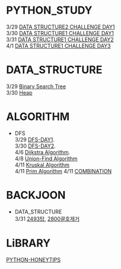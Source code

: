 
# PYTHON_STUDY
3/29 [DATA STRUCTURE2 CHALLENGE DAY1](https://velog.io/@refindmysapporo/DATA-STRUCTRUE-DAY1)  
3/30 [DATA STRUCTURE1 CHALLENGE DAY1](https://velog.io/@refindmysapporo/DATA-STRUCTURE1-DAY1)   
3/31 [DATA STRUCTURE1 CHALLENGE DAY2](https://velog.io/@refindmysapporo/DATA-STRUCTURE1-DAY2)    
4/1 [DATA STRUCTURE1 CHALLENGE DAY3](https://velog.io/@refindmysapporo/DATASTURCTURE1-DAY3)



# DATA_STRUCTURE
3/29 [Binary Search Tree](https://velog.io/@refindmysapporo/Binary-Search-Tree)   
3/30 [Heap](https://velog.io/@refindmysapporo/Heap-Sort)
# ALGORITHM
* DFS   
  3/29 [DFS-DAY1](https://velog.io/@refindmysapporo/DFS-1DAY).  
  3/30 [DFS-DAY2](https://velog.io/@refindmysapporo/DFS-DAY2).     
  4/6  [Dijkstra Algorithm](https://velog.io/@refindmysapporo/%EB%8B%A4%EC%9D%B5%EC%8A%A4%ED%8A%B8%EB%9D%BC-%EC%95%8C%EA%B3%A0%EB%A6%AC%EC%A6%98).  
  4/8  [Union-Find Algorithm](https://velog.io/@refindmysapporo/UNIONFIND-ALGORITHM)   
  4/11 [Kruskal Algorithm](https://velog.io/@refindmysapporo/%EC%8B%A0%EC%9E%A5-%ED%8A%B8%EB%A6%AC)  
  4/11 [Prim Algorithm](https://velog.io/@refindmysapporo/Prim-algorithm) 
  4/11 [COMBINATION](https://velog.io/@refindmysapporo/%EC%88%9C%EC%97%B4)
  

# BACKJOON
* DATA_STRUCTURE    
  3/31 [2493탑](https://velog.io/@refindmysapporo/%EB%B0%B1%EC%A4%802493%ED%83%91), 
  [2800괄호제거](https://velog.io/@refindmysapporo/%EB%B0%B1%EC%A4%802800%EA%B4%84%ED%98%B8%EC%A0%9C%EA%B1%B0)

# LiBRARY
[PYTHON-HONEYTIPS](https://velog.io/@refindmysapporo/%ED%8C%8C%EC%9D%B4%EC%8D%AC-%EB%9D%BC%EC%9D%B4%EB%B8%8C%EB%9F%AC%EB%A6%AC)
